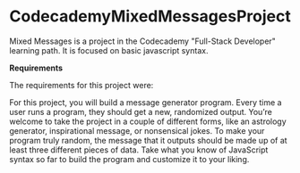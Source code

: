 # CodecademyMixedMessagesProject
Mixed Messages is a project in the Codecademy "Full-Stack Developer" learning path. It is focused on basic javascript syntax.

**Requirements**

The requirements for this project were:

For this project, you will build a message generator program. Every time a user runs a program, they should get a new, randomized output. You’re welcome to take the project in a couple of different forms, like an astrology generator, inspirational message, or nonsensical jokes. To make your program truly random, the message that it outputs should be made up of at least three different pieces of data. Take what you know of JavaScript syntax so far to build the program and customize it to your liking.
